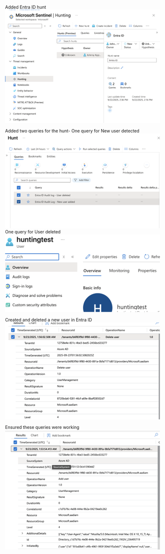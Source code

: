 Added Entra ID hunt
![](images/new.png)


Added two queries for the hunt-
One query for New user detected
![](images/new2.png)
One query for User deleted 
![](images/new3.png)

Created and deleted a new user in Entra ID
![](images/new4.png)

Ensured these queries were working
![](images/new5.png)
